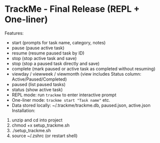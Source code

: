 TrackMe - Final Release (REPL + One-liner)
=========================================
Features:
- start (prompts for task name, category, notes)
- pause (pause active task)
- resume <id> (resume paused task by ID)
- stop (stop active task and save)
- stop <id> (stop a paused task directly and save)
- complete <id> (mark paused or active task as completed without resuming)
- viewday / viewweek / viewmonth (view includes Status column: Active/Paused/Completed)
- paused (list paused tasks)
- status (show active task)
- REPL mode: run `trackme` to enter interactive prompt
- One-liner mode: `trackme start "Task name"` etc.
- Data stored locally: ~/.trackme/trackme.db, paused.json, active.json
Installation:
1. unzip and cd into project
2. chmod +x setup_trackme.sh
3. ./setup_trackme.sh
4. source ~/.zshrc (or restart shell)
